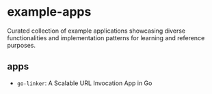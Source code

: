 # example-apps
Curated collection of example applications showcasing diverse functionalities and implementation patterns for learning and reference purposes.

## apps

- `go-linker`: A Scalable URL Invocation App in Go
